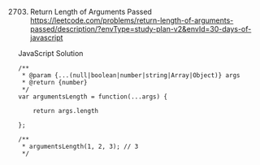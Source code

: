 2703. Return Length of Arguments Passed
https://leetcode.com/problems/return-length-of-arguments-passed/description/?envType=study-plan-v2&envId=30-days-of-javascript

JavaScript Solution
```
/**
 * @param {...(null|boolean|number|string|Array|Object)} args
 * @return {number}
 */
var argumentsLength = function(...args) {
    
    return args.length

};

/**
 * argumentsLength(1, 2, 3); // 3
 */
```
